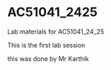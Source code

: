 # AC51041_2425
Lab materials for AC51041_24_25

This is the first lab session

this was done by Mr Karthik 
